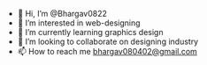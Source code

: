 - 👋 Hi, I’m @Bhargav0822
- 👀 I’m interested in web-designing 
- 🌱 I’m currently learning graphics design
- 💞️ I’m looking to collaborate on designing industry
- 📫 How to reach me bhargav080402@gmail.com

<!---
Bhargav0822/Bhargav0822 is a ✨ special ✨ repository because its `README.md` (this file) appears on your GitHub profile.
You can click the Preview link to take a look at your changes.
--->
